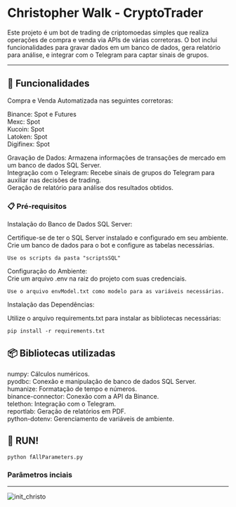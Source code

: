 # Christopher Walk - CryptoTrader

Este projeto é um bot de trading de criptomoedas simples que realiza operações de compra e venda via APIs de várias corretoras. O bot inclui funcionalidades para gravar dados em um banco de dados, gera relatório para análise, e integrar com o Telegram para captar sinais de grupos.    
___
## 📌 Funcionalidades
Compra e Venda Automatizada nas seguintes corretoras:

Binance: Spot e Futures   
Mexc: Spot  
Kucoin: Spot   
Latoken: Spot   
Digifinex: Spot    

Gravação de Dados: Armazena informações de transações de mercado em um banco de dados SQL Server.     
Integração com o Telegram: Recebe sinais de grupos do Telegram para auxiliar nas decisões de trading.   
Geração de relatório para análise dos resultados obtidos.   

### 📋 Pré-requisitos

Instalação do Banco de Dados SQL Server:

Certifique-se de ter o SQL Server instalado e configurado em seu ambiente.
Crie um banco de dados para o bot e configure as tabelas necessárias.   
```
Use os scripts da pasta "scriptsSQL"
```

Configuração do Ambiente:    
Crie um arquivo .env na raiz do projeto com suas credenciais.   
```
Use o arquivo envModel.txt como modelo para as variáveis necessárias.
```
Instalação das Dependências:

Utilize o arquivo requirements.txt para instalar as bibliotecas necessárias:
```
pip install -r requirements.txt
```

## 📦 Bibliotecas utilizadas      
numpy: Cálculos numéricos.    
pyodbc: Conexão e manipulação de banco de dados SQL Server.    
humanize: Formatação de tempo e números.    
binance-connector: Conexão com a API da Binance.    
telethon: Integração com o Telegram.    
reportlab: Geração de relatórios em PDF.    
python-dotenv: Gerenciamento de variáveis de ambiente.      

## 🚀 RUN! 

```
python fAllParameters.py
```
### Parâmetros inciais 
___
![init_christo](https://github.com/user-attachments/assets/ad391fbc-f9ab-418d-ab60-2f9cac98d2a0)
